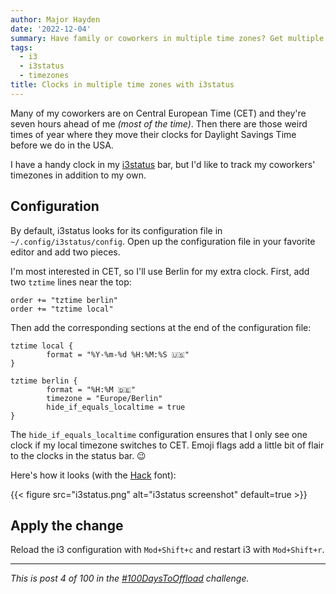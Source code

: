 ```yaml
---
author: Major Hayden
date: '2022-12-04'
summary: Have family or coworkers in multiple time zones? Get multiple clocks with i3status. ⌚ 
tags:
  - i3
  - i3status
  - timezones
title: Clocks in multiple time zones with i3status 
---
```


Many of my coworkers are on Central European Time (CET) and they're seven hours ahead of me _(most of the time)_.
Then there are those weird times of year where they move their clocks for Daylight Savings Time before we do in the USA.

I have a handy clock in my [i3status](https://i3wm.org/i3status/) bar, but I'd like to track my coworkers' timezones in addition to my own.

## Configuration

By default, i3status looks for its configuration file in `~/.config/i3status/config`.
Open up the configuration file in your favorite editor and add two pieces.

I'm most interested in CET, so I'll use Berlin for my extra clock.
First, add two `tztime` lines near the top:

```text
order += "tztime berlin"
order += "tztime local"
```

Then add the corresponding sections at the end of the configuration file:

```text
tztime local {
        format = "%Y-%m-%d %H:%M:%S 🇺🇸"
}

tztime berlin {
        format = "%H:%M 🇩🇪"
        timezone = "Europe/Berlin"
        hide_if_equals_localtime = true
}
```

The `hide_if_equals_localtime` configuration ensures that I only see one clock if my local timezone switches to CET.
Emoji flags add a little bit of flair to the clocks in the status bar. 😉

Here's how it looks (with the [Hack](https://github.com/source-foundry/Hack) font):

{{< figure src="i3status.png" alt="i3status screenshot" default=true >}}

## Apply the change

Reload the i3 configuration with `Mod+Shift+c` and restart i3 with `Mod+Shift+r`.

----
_This is post 4 of 100 in the [#100DaysToOffload](/p/100-days-to-offload/) challenge._
